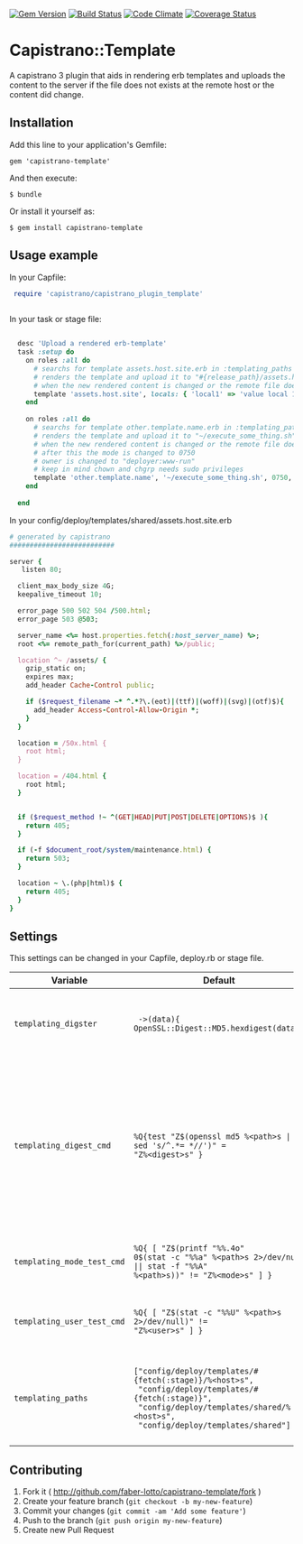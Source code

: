 [![Gem Version](https://badge.fury.io/rb/capistrano-template.svg)](http://badge.fury.io/rb/capistrano-template)
[![Build Status](https://travis-ci.org/faber-lotto/capistrano-template.svg?branch=master)](https://travis-ci.org/faber-lotto/capistrano-template)
[![Code Climate](https://codeclimate.com/github/faber-lotto/capistrano-template.png)](https://codeclimate.com/github/faber-lotto/capistrano-template)
[![Coverage Status](https://coveralls.io/repos/faber-lotto/capistrano-template/badge.png?branch=master)](https://coveralls.io/r/faber-lotto/capistrano-template?branch=master)

# Capistrano::Template 

A capistrano 3 plugin that aids in rendering erb templates and
uploads the content to the server if the file does not exists at
the remote host or the content did change. 

## Installation

Add this line to your application's Gemfile:

    gem 'capistrano-template'

And then execute:

    $ bundle

Or install it yourself as:

    $ gem install capistrano-template

## Usage example

In your Capfile:

```ruby
 require 'capistrano/capistrano_plugin_template'
 
 ```
 
 In your task or stage file:
 
 ```ruby
 
   desc 'Upload a rendered erb-template'
   task :setup do     
     on roles :all do
       # searchs for template assets.host.site.erb in :templating_paths
       # renders the template and upload it to "#{release_path}/assets.host.site" on all hosts
       # when the new rendered content is changed or the remote file does not exists
       template 'assets.host.site', locals: { 'local1' => 'value local 1'}
     end
     
     on roles :all do      
       # searchs for template other.template.name.erb in :templating_paths
       # renders the template and upload it to "~/execute_some_thing.sh" on all hosts
       # when the new rendered content is changed or the remote file does not exists
       # after this the mode is changed to 0750
       # owner is changed to "deployer:www-run"
       # keep in mind chown and chgrp needs sudo privileges
       template 'other.template.name', '~/execute_some_thing.sh', 0750, 'deployer', 'www-run' ,locals: { 'local1' => 'value local 1'}
     end
          
   end
 
 ```
 
 In your config/deploy/templates/shared/assets.host.site.erb
 
 ```ruby
 # generated by capistrano
 ##########################
 
 server {
    listen 80;
 
   client_max_body_size 4G;
   keepalive_timeout 10;
 
   error_page 500 502 504 /500.html;
   error_page 503 @503;
 
   server_name <%= host.properties.fetch(:host_server_name) %>;
   root <%= remote_path_for(current_path) %>/public;
 
   location ^~ /assets/ {
     gzip_static on;
     expires max;
     add_header Cache-Control public;
 
     if ($request_filename ~* ^.*?\.(eot)|(ttf)|(woff)|(svg)|(otf)$){
       add_header Access-Control-Allow-Origin *;
     }
   }
 
   location = /50x.html {
     root html;
   }
 
   location = /404.html {
     root html;
   }
 
 
   if ($request_method !~ ^(GET|HEAD|PUT|POST|DELETE|OPTIONS)$ ){
     return 405;
   }
 
   if (-f $document_root/system/maintenance.html) {
     return 503;
   }
 
   location ~ \.(php|html)$ {
     return 405;
   }
 }
 
 
 ```

## Settings

This settings can be changed in your Capfile, deploy.rb or stage file.

| Variable              | Default                               | Description                           |
|-----------------------|---------------------------------------|---------------------------------------|
|`templating_digster`   | <code> -&gt;(data){ OpenSSL::Digest::MD5.hexdigest(data)} </code> | Checksum algorythmous for rendered template to check for remote diffs |
|`templating_digest_cmd`| <code>%Q{test "Z$(openssl md5 %&lt;path&gt;s &#124; sed 's/^.*= *//')" = "Z%&lt;digest&gt;s" }</code> | Remote command to validate a digest. Format placeholders path is replaces by full `path` to the remote file and `digest` with the digest calculated in capistrano. |
|`templating_mode_test_cmd` | <code>%Q{ &#91; "Z$(printf "%%.4o" 0$(stat -c "%%a" %&lt;path&gt;s 2&gt;/dev/null &#124;&#124;  stat -f "%%A" %&lt;path&gt;s))" != "Z%&lt;mode&gt;s" &#93; }</code> | Test command to check the remote file permissions. |
|`templating_user_test_cmd` | <code>%Q{ &#91; "Z$(stat -c "%%U" %&lt;path&gt;s 2&gt;/dev/null)" != "Z%&lt;user&gt;s" &#93; }</code> | Test command to check the remote file permissions. |
| `templating_paths` | <code>&#91;"config/deploy/templates/#{fetch(:stage)}/%&lt;host&gt;s",</code> <br> <code> "config/deploy/templates/#{fetch(:stage)}",</code> <br> <code> "config/deploy/templates/shared/%&lt;host&gt;s",</code> <br> <code> "config/deploy/templates/shared"&#93;</code>| Folder to look for a template to render. `<host>` is replaced by the actual host. |


## Contributing

1. Fork it ( http://github.com/faber-lotto/capistrano-template/fork )
2. Create your feature branch (`git checkout -b my-new-feature`)
3. Commit your changes (`git commit -am 'Add some feature'`)
4. Push to the branch (`git push origin my-new-feature`)
5. Create new Pull Request
